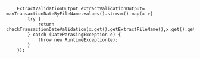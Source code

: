         ExtractValidationOutput extractValidationOutput= maxTransactionDateByFileName.values().stream().map(x->{
            try {
                return checkTransactionDateValidation(x.get().getExtractFileName(),x.get().getTransactionDate(),x.get().getDistributedView(),x.get().getGenerateExtractTimeStamp());
            } catch (DateParasingException e) {
                throw new RuntimeException(e);
            }
        });
